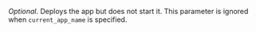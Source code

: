 *Optional*. Deploys the app but does not start it. This parameter is ignored when `current_app_name` is specified.

